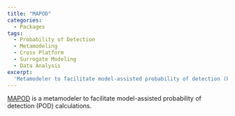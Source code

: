 ```yaml
---
title: "MAPOD"
categories:
  - Packages
tags:
  - Probability of Detection
  - Metamodeling
  - Cross Platform
  - Surrogate Modeling
  - Data Analysis
excerpt:
  'Metamodeler to facilitate model-assisted probability of detection (POD) calculations.'
---
```

[MAPOD](http://mapod.weebly.com) is a metamodeler to facilitate model-assisted probability of detection (POD) calculations.
